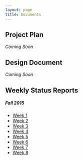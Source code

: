 ```yaml
---
layout: page
title: Documents
---
```



## Project Plan

*Coming Soon*


## Design Document

*Coming Soon*


## Weekly Status Reports

##### Fall 2015
* [Week 1](/assets/Week1.pdf)
* [Week 2](/assets/Week2.pdf)
* [Week 3](/assets/Week3.pdf)
* [Week 4](/assets/Week4.pdf)
* [Week 5](/assets/Week5.pdf)
* [Week 6](/assets/Week6.pdf)
* [Week 7](/assets/Week7.pdf)
* [Week 8](/assets/Week8.pdf)

